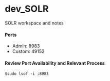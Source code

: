 # dev_SOLR
SOLR workspace and notes

#### Ports
- Admin: 8983
- Custom: 49152

#### Review Port Availability and Relevant Process
```
$sudo lsof -i :8983
```
